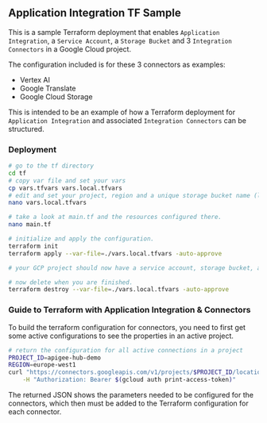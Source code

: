 ## Application Integration TF Sample

This is a sample Terraform deployment that enables `Application Integration`, a `Service Account`, a `Storage Bucket` and 3 `Integration Connectors` in a Google Cloud project.

The configuration included is for these 3 connectors as examples:
- Vertex AI
- Google Translate
- Google Cloud Storage

This is intended to be an example of how a Terraform deployment for `Application Integration` and associated `Integration Connectors` can be structured.

### Deployment

```sh
# go to the tf directory
cd tf
# copy var file and set your vars
cp vars.tfvars vars.local.tfvars
# edit and set your project, region and a unique storage bucket name (like int-bucket-5643j). If you don't want to use cloud storage, then just remove the bucket_name or set to "".
nano vars.local.tfvars

# take a look at main.tf and the resources configured there.
nano main.tf

# initialize and apply the configuration. 
terraform init
terraform apply --var-file=./vars.local.tfvars -auto-approve

# your GCP project should now have a service account, storage bucket, app. int and 3 connectors configured.

# now delete when you are finished.
terraform destroy --var-file=./vars.local.tfvars -auto-approve
```

### Guide to Terraform with Application Integration & Connectors
To build the terraform configuration for connectors, you need to first get some active configurations to see the properties in an active project.

```sh
# return the configuration for all active connections in a project
PROJECT_ID=apigee-hub-demo
REGION=europe-west1
curl "https://connectors.googleapis.com/v1/projects/$PROJECT_ID/locations/$REGION/connections" \
	-H "Authorization: Bearer $(gcloud auth print-access-token)"
```

The returned JSON shows the parameters needed to be configured for the connectors, which then must be added to the Terraform configuration for each connector.
